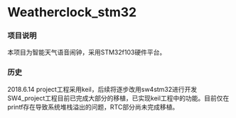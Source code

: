 # Weatherclock_stm32

### 项目说明
本项目为智能天气语音闹钟，采用STM32f103硬件平台。

### 历史
2018.6.14
project工程采用keil，后续将逐步改用sw4stm32进行开发
SW4_project工程目前已完成大部分的移植，已实现keil工程中的功能。目前仅在printf存在导致系统堆栈溢出的问题，RTC部分尚未完成移植。
